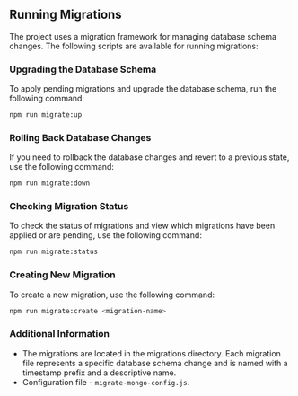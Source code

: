 ## Running Migrations
The project uses a migration framework for managing database schema changes. The following scripts are available for running migrations:

### Upgrading the Database Schema
To apply pending migrations and upgrade the database schema, run the following command:
```bash
npm run migrate:up
```

### Rolling Back Database Changes
If you need to rollback the database changes and revert to a previous state, use the following command:
```bash
npm run migrate:down
```

### Checking Migration Status
To check the status of migrations and view which migrations have been applied or are pending, use the following command:
```bash
npm run migrate:status
```
### Creating New Migration
To create a new migration, use the following command:
```bash
npm run migrate:create <migration-name>
```
### Additional Information
- The migrations are located in the migrations directory. Each migration file represents a specific database schema change and is named with a timestamp prefix and a descriptive name.
- Configuration file - `migrate-mongo-config.js`.